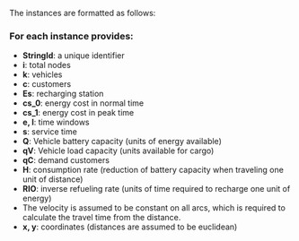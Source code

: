 The instances are formatted as follows:

### For each instance provides:
- **StringId**: a unique identifier
- **i**: total nodes
- **k**: vehicles
- **c**: customers
- **Es**: recharging station
- **cs_0**: energy cost in normal time
- **cs_1**: energy cost in peak time
- **e, l**: time windows
- **s**: service time
- **Q**: Vehicle battery capacity (units of energy available)
- **qV**: Vehicle load capacity (units available for cargo)
- **qC**: demand customers
- **H**: consumption rate (reduction of battery capacity when traveling one unit of distance)
- **RIO**: inverse refueling rate (units of time required to recharge one unit of energy)
- The velocity is assumed to be constant on all arcs, which is required to calculate the travel time from the distance.
- **x, y**: coordinates (distances are assumed to be euclidean)
